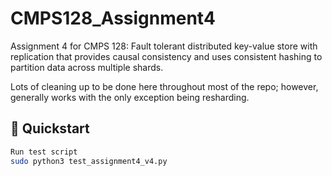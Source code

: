 # CMPS128_Assignment4

Assignment 4 for CMPS 128: Fault tolerant distributed key-value store with replication that provides causal consistency and uses consistent hashing to partition data across multiple shards.

Lots of cleaning up to be done here throughout most of the repo; however, generally works with the only exception being resharding. 

## :rocket: Quickstart

```bash
Run test script
sudo python3 test_assignment4_v4.py
```


